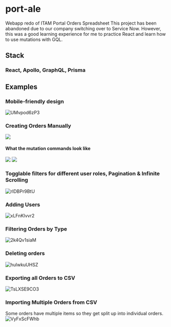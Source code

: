 # port-ale
Webapp redo of ITAM Portal Orders Spreadsheet
This project has been abandoned due to our company switching over to Service Now.
However, this was a good learning experience for me to practice React and learn how to use mutations with GQL.

## Stack
### React, Apollo, GraphQL, Prisma


## Examples
### Mobile-friendly design
![UMvpod6zP3](https://user-images.githubusercontent.com/22303067/113353314-50300f80-92f2-11eb-8d99-0cf027047571.gif)

### Creating Orders Manually
![](https://i.imgur.com/OKFgPtx.gif)
#### What the mutation commands look like
![](https://i.imgur.com/f6G3IQh.png)
![](https://i.imgur.com/uQOh3Pq.png)

### Togglable filters for different user roles, Pagination & Infinite Scrolling
![rIDBPr9BtU](https://user-images.githubusercontent.com/22303067/113352387-0692f500-92f1-11eb-9788-2e82ed42a74b.gif)

### Adding Users
![xLFnKIvvr2](https://user-images.githubusercontent.com/22303067/113353445-840b3500-92f2-11eb-92d5-520f816b48a2.gif)


### Filtering Orders by Type
![2k4Qv1siaM](https://user-images.githubusercontent.com/22303067/113352879-b9635300-92f1-11eb-9a43-85c261b77cdb.gif)

### Deleting orders
![hulwkuUHSZ](https://user-images.githubusercontent.com/22303067/113352982-e0ba2000-92f1-11eb-8e39-59c7a57d5010.gif)

### Exporting all Orders to CSV
![TsLXSE9CO3](https://user-images.githubusercontent.com/22303067/113353154-1c54ea00-92f2-11eb-8439-0c94f8c9f25a.gif)

### Importing Multiple Orders from CSV
Some orders have multiple items so they get split up into individual orders.
![VyFxScFWhb](https://user-images.githubusercontent.com/22303067/113353190-28d94280-92f2-11eb-9f1a-07efe70436b3.gif)





